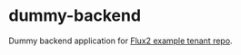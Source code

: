 # dummy-backend

Dummy backend application for [Flux2 example tenant repo](https://github.com/dmitriysafronov/flux2-tenant-dummy-apps).

<!-- test -->
